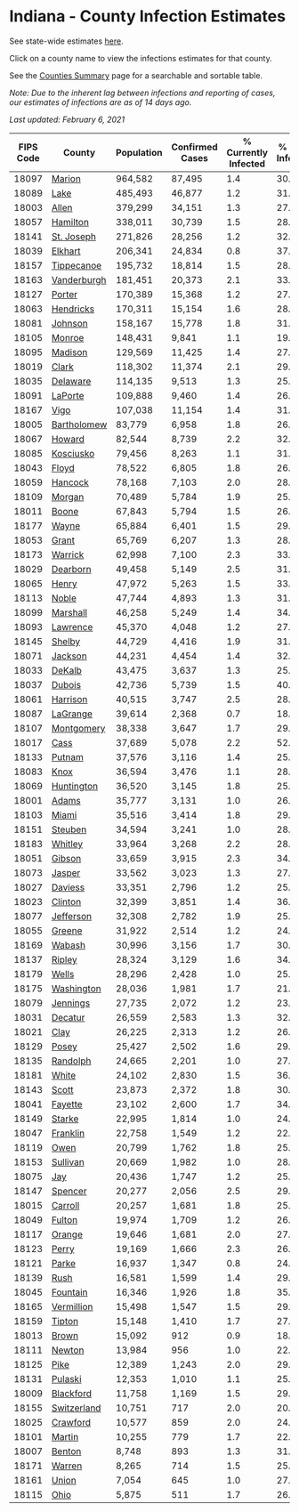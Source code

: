 # Indiana - County Infection Estimates

See state-wide estimates [here](/infections/us-in).

Click on a county name to view the infections estimates for that county.

See the [Counties Summary](/infections/summary-counties) page for a searchable and sortable table.

*Note: Due to the inherent lag between infections and reporting of cases, our estimates of infections are as of 14 days ago.*

*Last updated: February 6, 2021*

|   FIPS Code |                     County |   Population |   Confirmed Cases |   % Currently Infected |   % Total Infected |
|-------------|----------------------------|--------------|-------------------|------------------------|--------------------|
|       18097 |           [Marion](marion) |      964,582 |            87,495 |                    1.4 |               30.2 |
|       18089 |               [Lake](lake) |      485,493 |            46,877 |                    1.2 |               31.1 |
|       18003 |             [Allen](allen) |      379,299 |            34,151 |                    1.3 |               27.7 |
|       18057 |       [Hamilton](hamilton) |      338,011 |            30,739 |                    1.5 |               28.0 |
|       18141 |   [St. Joseph](st.-joseph) |      271,826 |            28,256 |                    1.2 |               32.4 |
|       18039 |         [Elkhart](elkhart) |      206,341 |            24,834 |                    0.8 |               37.9 |
|       18157 |   [Tippecanoe](tippecanoe) |      195,732 |            18,814 |                    1.5 |               28.7 |
|       18163 | [Vanderburgh](vanderburgh) |      181,451 |            20,373 |                    2.1 |               33.6 |
|       18127 |           [Porter](porter) |      170,389 |            15,368 |                    1.2 |               27.6 |
|       18063 |     [Hendricks](hendricks) |      170,311 |            15,154 |                    1.6 |               28.3 |
|       18081 |         [Johnson](johnson) |      158,167 |            15,778 |                    1.8 |               31.5 |
|       18105 |           [Monroe](monroe) |      148,431 |             9,841 |                    1.1 |               19.9 |
|       18095 |         [Madison](madison) |      129,569 |            11,425 |                    1.4 |               27.6 |
|       18019 |             [Clark](clark) |      118,302 |            11,374 |                    2.1 |               29.5 |
|       18035 |       [Delaware](delaware) |      114,135 |             9,513 |                    1.3 |               25.5 |
|       18091 |         [LaPorte](laporte) |      109,888 |             9,460 |                    1.4 |               26.6 |
|       18167 |               [Vigo](vigo) |      107,038 |            11,154 |                    1.4 |               31.3 |
|       18005 | [Bartholomew](bartholomew) |       83,779 |             6,958 |                    1.8 |               26.1 |
|       18067 |           [Howard](howard) |       82,544 |             8,739 |                    2.2 |               32.2 |
|       18085 |     [Kosciusko](kosciusko) |       79,456 |             8,263 |                    1.1 |               31.5 |
|       18043 |             [Floyd](floyd) |       78,522 |             6,805 |                    1.8 |               26.8 |
|       18059 |         [Hancock](hancock) |       78,168 |             7,103 |                    2.0 |               28.0 |
|       18109 |           [Morgan](morgan) |       70,489 |             5,784 |                    1.9 |               25.2 |
|       18011 |             [Boone](boone) |       67,843 |             5,794 |                    1.5 |               26.7 |
|       18177 |             [Wayne](wayne) |       65,884 |             6,401 |                    1.5 |               29.0 |
|       18053 |             [Grant](grant) |       65,769 |             6,207 |                    1.3 |               28.9 |
|       18173 |         [Warrick](warrick) |       62,998 |             7,100 |                    2.3 |               33.8 |
|       18029 |       [Dearborn](dearborn) |       49,458 |             5,149 |                    2.5 |               31.7 |
|       18065 |             [Henry](henry) |       47,972 |             5,263 |                    1.5 |               33.2 |
|       18113 |             [Noble](noble) |       47,744 |             4,893 |                    1.3 |               31.8 |
|       18099 |       [Marshall](marshall) |       46,258 |             5,249 |                    1.4 |               34.6 |
|       18093 |       [Lawrence](lawrence) |       45,370 |             4,048 |                    1.2 |               27.7 |
|       18145 |           [Shelby](shelby) |       44,729 |             4,416 |                    1.9 |               31.4 |
|       18071 |         [Jackson](jackson) |       44,231 |             4,454 |                    1.4 |               32.1 |
|       18033 |           [DeKalb](dekalb) |       43,475 |             3,637 |                    1.3 |               25.1 |
|       18037 |           [Dubois](dubois) |       42,736 |             5,739 |                    1.5 |               40.6 |
|       18061 |       [Harrison](harrison) |       40,515 |             3,747 |                    2.5 |               28.5 |
|       18087 |       [LaGrange](lagrange) |       39,614 |             2,368 |                    0.7 |               18.7 |
|       18107 |   [Montgomery](montgomery) |       38,338 |             3,647 |                    1.7 |               29.3 |
|       18017 |               [Cass](cass) |       37,689 |             5,078 |                    2.2 |               52.8 |
|       18133 |           [Putnam](putnam) |       37,576 |             3,116 |                    1.4 |               25.2 |
|       18083 |               [Knox](knox) |       36,594 |             3,476 |                    1.1 |               28.3 |
|       18069 |   [Huntington](huntington) |       36,520 |             3,145 |                    1.8 |               25.2 |
|       18001 |             [Adams](adams) |       35,777 |             3,131 |                    1.0 |               26.0 |
|       18103 |             [Miami](miami) |       35,516 |             3,414 |                    1.8 |               29.4 |
|       18151 |         [Steuben](steuben) |       34,594 |             3,241 |                    1.0 |               28.3 |
|       18183 |         [Whitley](whitley) |       33,964 |             3,268 |                    2.2 |               28.5 |
|       18051 |           [Gibson](gibson) |       33,659 |             3,915 |                    2.3 |               34.3 |
|       18073 |           [Jasper](jasper) |       33,562 |             3,023 |                    1.3 |               27.3 |
|       18027 |         [Daviess](daviess) |       33,351 |             2,796 |                    1.2 |               25.6 |
|       18023 |         [Clinton](clinton) |       32,399 |             3,851 |                    1.4 |               36.7 |
|       18077 |     [Jefferson](jefferson) |       32,308 |             2,782 |                    1.9 |               25.7 |
|       18055 |           [Greene](greene) |       31,922 |             2,514 |                    1.2 |               24.6 |
|       18169 |           [Wabash](wabash) |       30,996 |             3,156 |                    1.7 |               30.8 |
|       18137 |           [Ripley](ripley) |       28,324 |             3,129 |                    1.6 |               34.3 |
|       18179 |             [Wells](wells) |       28,296 |             2,428 |                    1.0 |               25.7 |
|       18175 |   [Washington](washington) |       28,036 |             1,981 |                    1.7 |               21.4 |
|       18079 |       [Jennings](jennings) |       27,735 |             2,072 |                    1.2 |               23.7 |
|       18031 |         [Decatur](decatur) |       26,559 |             2,583 |                    1.3 |               32.5 |
|       18021 |               [Clay](clay) |       26,225 |             2,313 |                    1.2 |               26.6 |
|       18129 |             [Posey](posey) |       25,427 |             2,502 |                    1.6 |               29.2 |
|       18135 |       [Randolph](randolph) |       24,665 |             2,201 |                    1.0 |               27.0 |
|       18181 |             [White](white) |       24,102 |             2,830 |                    1.5 |               36.9 |
|       18143 |             [Scott](scott) |       23,873 |             2,372 |                    1.8 |               30.5 |
|       18041 |         [Fayette](fayette) |       23,102 |             2,600 |                    1.7 |               34.2 |
|       18149 |           [Starke](starke) |       22,995 |             1,814 |                    1.0 |               24.0 |
|       18047 |       [Franklin](franklin) |       22,758 |             1,549 |                    1.2 |               22.4 |
|       18119 |               [Owen](owen) |       20,799 |             1,762 |                    1.8 |               25.4 |
|       18153 |       [Sullivan](sullivan) |       20,669 |             1,982 |                    1.0 |               28.9 |
|       18075 |                 [Jay](jay) |       20,436 |             1,747 |                    1.2 |               25.9 |
|       18147 |         [Spencer](spencer) |       20,277 |             2,056 |                    2.5 |               29.7 |
|       18015 |         [Carroll](carroll) |       20,257 |             1,681 |                    1.8 |               25.6 |
|       18049 |           [Fulton](fulton) |       19,974 |             1,709 |                    1.2 |               26.0 |
|       18117 |           [Orange](orange) |       19,646 |             1,681 |                    2.0 |               27.1 |
|       18123 |             [Perry](perry) |       19,169 |             1,666 |                    2.3 |               26.0 |
|       18121 |             [Parke](parke) |       16,937 |             1,347 |                    0.8 |               24.0 |
|       18139 |               [Rush](rush) |       16,581 |             1,599 |                    1.4 |               29.4 |
|       18045 |       [Fountain](fountain) |       16,346 |             1,926 |                    1.8 |               35.0 |
|       18165 |   [Vermillion](vermillion) |       15,498 |             1,547 |                    1.5 |               29.7 |
|       18159 |           [Tipton](tipton) |       15,148 |             1,410 |                    1.7 |               27.8 |
|       18013 |             [Brown](brown) |       15,092 |               912 |                    0.9 |               18.6 |
|       18111 |           [Newton](newton) |       13,984 |               956 |                    1.0 |               22.2 |
|       18125 |               [Pike](pike) |       12,389 |             1,243 |                    2.0 |               29.5 |
|       18131 |         [Pulaski](pulaski) |       12,353 |             1,010 |                    1.1 |               25.1 |
|       18009 |     [Blackford](blackford) |       11,758 |             1,169 |                    1.5 |               29.5 |
|       18155 | [Switzerland](switzerland) |       10,751 |               717 |                    2.0 |               20.1 |
|       18025 |       [Crawford](crawford) |       10,577 |               859 |                    2.0 |               24.3 |
|       18101 |           [Martin](martin) |       10,255 |               779 |                    1.7 |               22.7 |
|       18007 |           [Benton](benton) |        8,748 |               893 |                    1.3 |               31.1 |
|       18171 |           [Warren](warren) |        8,265 |               714 |                    1.5 |               25.8 |
|       18161 |             [Union](union) |        7,054 |               645 |                    1.0 |               27.6 |
|       18115 |               [Ohio](ohio) |        5,875 |               511 |                    1.7 |               26.4 |